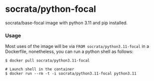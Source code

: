 socrata/python-focal
=====================

socrata/base-focal image with python 3.11 and pip installed.

### Usage

Most uses of the image will be via `FROM socrata/python3.11-focal` in a Dockerfile, nonetheless, you can run a python shell as follows:

    $ docker pull socrata/python3.11-focal

    # Launch shell in the container
    $ docker run --rm -t -i socrata/python3.11-focal python3.11
